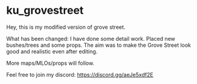 # ku_grovestreet

Hey, this is my modified version of grove street.

What has been changed:
I have done some detail work. Placed new bushes/trees and some props. The aim was to make the Grove Street look good and realistic even after editing.

More maps/MLOs/props will follow.

Feel free to join my discord:
https://discord.gg/aeJe5xdf2E
